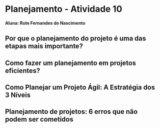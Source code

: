 # Planejamento - Atividade 10

#### Aluna: Rute Fernandes do Nascimento

## Por que o planejamento do projeto é uma das etapas mais importante?
## Como fazer um planejamento em projetos eficientes?
## Como Planejar um Projeto Ágil: A Estratégia dos 3 Níveis
## Planejamento de projetos: 6 erros que não podem ser cometidos
